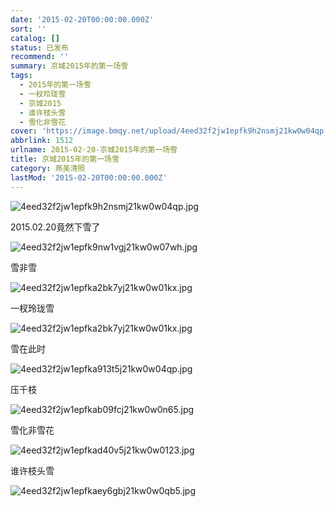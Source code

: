 ```yaml
---
date: '2015-02-20T00:00:00.000Z'
sort: ''
catalog: []
status: 已发布
recommend: ''
summary: 京城2015年的第一场雪
tags:
  - 2015年的第一场雪
  - 一杈玲珑雪
  - 京城2015
  - 谁许枝头雪
  - 雪化非雪花
cover: 'https://image.bmqy.net/upload/4eed32f2jw1epfk9h2nsmj21kw0w04qp.jpg'
abbrlink: 1512
urlname: 2015-02-20-京城2015年的第一场雪
title: 京城2015年的第一场雪
category: 燕美清照
lastMod: '2015-02-20T00:00:00.000Z'
---
```


![4eed32f2jw1epfk9h2nsmj21kw0w04qp.jpg](https://image.bmqy.net/upload/4eed32f2jw1epfk9h2nsmj21kw0w04qp.jpg)


2015.02.20竟然下雪了


![4eed32f2jw1epfk9nw1vgj21kw0w07wh.jpg](https://image.bmqy.net/upload/4eed32f2jw1epfk9nw1vgj21kw0w07wh.jpg)


雪非雪


![4eed32f2jw1epfka2bk7yj21kw0w01kx.jpg](https://image.bmqy.net/upload/4eed32f2jw1epfka2bk7yj21kw0w01kx.jpg)


一杈玲珑雪


![4eed32f2jw1epfka2bk7yj21kw0w01kx.jpg](https://image.bmqy.net/upload/4eed32f2jw1epfka2bk7yj21kw0w01kx.jpg)


雪在此时


![4eed32f2jw1epfka913t5j21kw0w04qp.jpg](https://image.bmqy.net/upload/4eed32f2jw1epfka913t5j21kw0w04qp.jpg)


压千枝


![4eed32f2jw1epfkab09fcj21kw0w0n65.jpg](https://image.bmqy.net/upload/4eed32f2jw1epfkab09fcj21kw0w0n65.jpg)


雪化非雪花


![4eed32f2jw1epfkad40v5j21kw0w0123.jpg](https://image.bmqy.net/upload/4eed32f2jw1epfkad40v5j21kw0w0123.jpg)


谁许枝头雪


![4eed32f2jw1epfkaey6gbj21kw0w0qb5.jpg](https://image.bmqy.net/upload/4eed32f2jw1epfkaey6gbj21kw0w0qb5.jpg)

